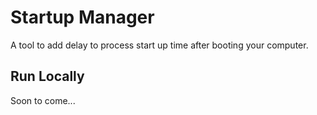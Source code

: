 # Startup Manager

A tool to add delay to process start up time after booting your computer.


## Run Locally

Soon to come...
